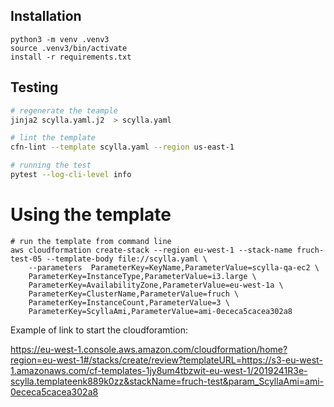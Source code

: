 ## Installation
```
python3 -m venv .venv3
source .venv3/bin/activate
install -r requirements.txt
```

## Testing 
``` bash
# regenerate the teample
jinja2 scylla.yaml.j2  > scylla.yaml

# lint the template
cfn-lint --template scylla.yaml --region us-east-1

# running the test
pytest --log-cli-level info
```

# Using the template
```
# run the template from command line
aws cloudformation create-stack --region eu-west-1 --stack-name fruch-test-05 --template-body file://scylla.yaml \
    --parameters  ParameterKey=KeyName,ParameterValue=scylla-qa-ec2 \
    ParameterKey=InstanceType,ParameterValue=i3.large \
    ParameterKey=AvailabilityZone,ParameterValue=eu-west-1a \
    ParameterKey=ClusterName,ParameterValue=fruch \
    ParameterKey=InstanceCount,ParameterValue=3 \
    ParameterKey=ScyllaAmi,ParameterValue=ami-0ececa5cacea302a8

```
Example of link to start the cloudforamtion:

https://eu-west-1.console.aws.amazon.com/cloudformation/home?region=eu-west-1#/stacks/create/review?templateURL=https://s3-eu-west-1.amazonaws.com/cf-templates-1jy8um4tbzwit-eu-west-1/2019241R3e-scylla.templateenk889k0zz&stackName=fruch-test&param_ScyllaAmi=ami-0ececa5cacea302a8
   

